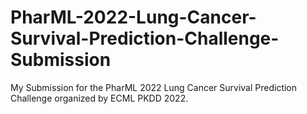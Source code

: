 # PharML-2022-Lung-Cancer-Survival-Prediction-Challenge-Submission
My Submission for the PharML 2022 Lung Cancer Survival Prediction Challenge organized by ECML PKDD 2022.
